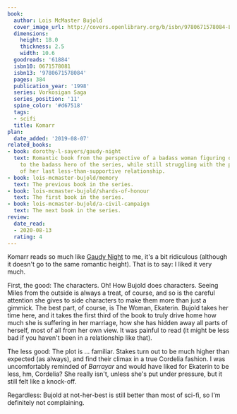 ```yaml
---
book:
  author: Lois McMaster Bujold
  cover_image_url: http://covers.openlibrary.org/b/isbn/9780671578084-L.jpg
  dimensions:
    height: 18.0
    thickness: 2.5
    width: 10.6
  goodreads: '61884'
  isbn10: 0671578081
  isbn13: '9780671578084'
  pages: 384
  publication_year: '1998'
  series: Vorkosigan Saga
  series_position: '11'
  spine_color: '#d67518'
  tags:
  - scifi
  title: Komarr
plan:
  date_added: '2019-08-07'
related_books:
- book: dorothy-l-sayers/gaudy-night
  text: Romantic book from the perspective of a badass woman figuring out her attraction
    to the badass hero of the series, while still struggling with the painful remains
    of her last less-than-supportive relationship.
- book: lois-mcmaster-bujold/memory
  text: The previous book in the series.
- book: lois-mcmaster-bujold/shards-of-honour
  text: The first book in the series.
- book: lois-mcmaster-bujold/a-civil-campaign
  text: The next book in the series.
review:
  date_read:
  - 2020-08-13
  rating: 4
---
```


Komarr reads so much like [Gaudy Night](https://books.rixx.de/dorothy-l-sayers/gaudy-night/) to me, it's a bit
ridiculous (although it doesn't go to the same romantic height). That is to say: I liked it very much.

First, the good: The characters. Oh! How Bujold does characters. Seeing Miles from the outside is always a treat, of
course, and so is the careful attention she gives to side characters to make them more than just a gimmick. The best
part, of course, is The Woman, Ekaterin. Bujold takes her time here, and it takes the first third of the book to truly
drive home how much she is suffering in her marriage, how she has hidden away all parts of herself, most of all from
her own view. It was painful to read (it might be less bad if you haven't been in a relationship like that).

The less good: The plot is … familiar. Stakes turn out to be much higher than expected (as always), and find their
climax in a true Cordelia fashion. I was uncomfortably reminded of *Barrayar* and would have liked for Ekaterin to be
less, hm, Cordelia? She really isn't, unless she's put under pressure, but it still felt like a knock-off.

Regardless: Bujold at not-her-best is still better than most of sci-fi, so I'm definitely not complaining.
